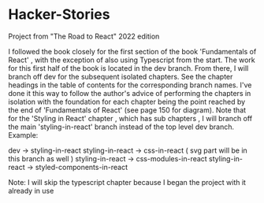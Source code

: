 # Hacker-Stories
Project from "The Road to React" 2022 edition

I followed the book closely for the first section of the book 'Fundamentals of React' , with the exception of also using Typescript from the start. The
work for this first half of the book is located in the dev branch. From there, I will branch off dev for the subsequent isolated chapters. See the chapter 
headings in the table of contents for the corresponding branch names. I've done it this way to follow the author's advice of performing the chapters in isolation
with the foundation for each chapter being the point reached by the end of 'Fundamentals of React' (see page 150 for diagram). Note that for the 'Styling in React' chapter , which has sub chapters , I will branch off the main 'styling-in-react' branch instead of the top level dev branch. Example:

dev -> styling-in-react
styling-in-react -> css-in-react   ( svg part will be in this branch as well )
styling-in-react -> css-modules-in-react
styling-in-react -> styled-components-in-react

Note: I will skip the typescript chapter because I began the project with it already in use

